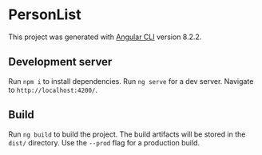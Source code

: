 # PersonList

This project was generated with [Angular CLI](https://github.com/angular/angular-cli) version 8.2.2.

## Development server
Run `npm i` to install dependencies.
Run `ng serve` for a dev server. Navigate to `http://localhost:4200/`.

## Build

Run `ng build` to build the project. The build artifacts will be stored in the `dist/` directory. Use the `--prod` flag for a production build.
